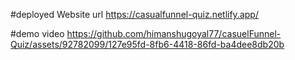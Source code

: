 
#deployed Website url
https://casualfunnel-quiz.netlify.app/


#demo video
https://github.com/himanshugoyal77/casuelFunnel-Quiz/assets/92782099/127e95fd-8fb6-4418-86fd-ba4dee8db20b

